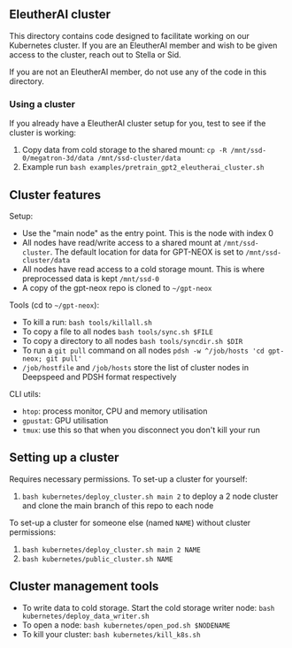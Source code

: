## EleutherAI cluster

This directory contains code designed to facilitate working on our Kubernetes cluster. If you are an EleutherAI member and wish to be given access to the cluster, reach out to Stella or Sid.

If you are not an EleutherAI member, do not use any of the code in this directory.

### Using a cluster

If you already have a EleutherAI cluster setup for you, test to see if the cluster is working:
    
1. Copy data from cold storage to the shared mount: `cp -R /mnt/ssd-0/megatron-3d/data /mnt/ssd-cluster/data`
2. Example run `bash examples/pretrain_gpt2_eleutherai_cluster.sh`
    
## Cluster features

Setup:

* Use the "main node" as the entry point. This is the node with index 0
* All nodes have read/write access to a shared mount at `/mnt/ssd-cluster`. The default location for data for GPT-NEOX is set to `/mnt/ssd-cluster/data`
* All nodes have read access to a cold storage mount. This is where preprocessed data is kept `/mnt/ssd-0`
* A copy of the gpt-neox repo is cloned to `~/gpt-neox`

Tools (cd to `~/gpt-neox`):

* To kill a run: `bash tools/killall.sh`
* To copy a file to all nodes `bash tools/sync.sh $FILE`
* To copy a directory to all nodes `bash tools/syncdir.sh $DIR`
* To run a `git pull` command on all nodes `pdsh -w ^/job/hosts 'cd gpt-neox; git pull'`
* `/job/hostfile` and `/job/hosts` store the list of cluster nodes in Deepspeed and PDSH format respectively

CLI utils:
* `htop`: process monitor, CPU and memory utilisation
* `gpustat`: GPU utilisation
* `tmux`: use this so that when you disconnect you don't kill your run

## Setting up a cluster

Requires necessary permissions. To set-up a cluster for yourself:

1. `bash kubernetes/deploy_cluster.sh main 2` to deploy a 2 node cluster and clone the main branch of this repo to each node

To set-up a cluster for someone else (named `NAME`) without cluster permissions:

1. `bash kubernetes/deploy_cluster.sh main 2 NAME`
2. `bash kubernetes/public_cluster.sh NAME`

## Cluster management tools

* To write data to cold storage. Start the cold storage writer node: `bash kubernetes/deploy_data_writer.sh`
* To open a node: `bash kubernetes/open_pod.sh $NODENAME`
* To kill your cluster: `bash kubernetes/kill_k8s.sh`
